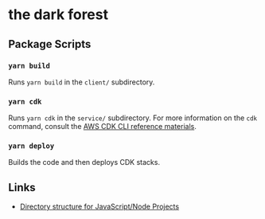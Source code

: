 # the dark forest

## Package Scripts

### `yarn build`

Runs `yarn build` in the `client/` subdirectory.

### `yarn cdk`

Runs `yarn cdk` in the `service/` subdirectory. For more information on the `cdk` command, consult the [AWS CDK CLI reference materials](https://docs.aws.amazon.com/cdk/latest/guide/cli.html).

### `yarn deploy`

Builds the code and then deploys CDK stacks.

## Links

- [Directory structure for JavaScript/Node Projects](https://gist.github.com/tracker1/59f2c13044315f88bee9)
